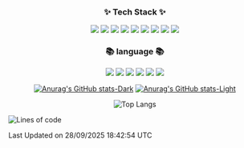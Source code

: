 <h3 align="center">✨ Tech Stack ✨</h3>
<div align="center">
<img src="https://img.shields.io/badge/react-%2320232a.svg?style=for-the-badge&logo=react&logoColor=%2361DAFB" />
<img src="https://img.shields.io/badge/Next-black?style=for-the-badge&logo=next.js&logoColor=white" />
<img src="https://img.shields.io/badge/tailwindcss-%2338B2AC.svg?style=for-the-badge&logo=tailwind-css&logoColor=white" />
<img src="https://img.shields.io/badge/zod-%233068b7.svg?style=for-the-badge&logo=zod&logoColor=white" />
<img src="https://img.shields.io/badge/vercel-%23000000.svg?style=for-the-badge&logo=vercel&logoColor=white" />
<img src="https://img.shields.io/badge/Supabase-3ECF8E?style=for-the-badge&logo=supabase&logoColor=white" />
  <img src="https://img.shields.io/badge/postgres-%23316192.svg?style=for-the-badge&logo=postgresql&logoColor=white" />
  <img src="https://img.shields.io/badge/sqlite-%2307405e.svg?style=for-the-badge&logo=sqlite&logoColor=white" />
  <img src="https://img.shields.io/badge/Prisma-3982CE?style=for-the-badge&logo=Prisma&logoColor=white" />
</div>

<h3 align="center">📚 language 📚 </h3>
<div div align="center">
  <img src="https://img.shields.io/badge/c-%2300599C.svg?style=for-the-badge&logo=c&logoColor=white" />
  <img src="https://img.shields.io/badge/c%23-%23239120.svg?style=for-the-badge&logo=csharp&logoColor=white" />
  <img src="https://img.shields.io/badge/c++-%2300599C.svg?style=for-the-badge&logo=c%2B%2B&logoColor=white" />
  <img src="https://img.shields.io/badge/java-%23ED8B00.svg?style=for-the-badge&logo=openjdk&logoColor=white" />
  <img src="https://img.shields.io/badge/javascript-%23323330.svg?style=for-the-badge&logo=javascript&logoColor=%23F7DF1E" />
  <img src="https://img.shields.io/badge/typescript-%23007ACC.svg?style=for-the-badge&logo=typescript&logoColor=white" />
</div>
<div align="center">

[![Anurag's GitHub stats-Dark](https://github-readme-stats.vercel.app/api?username=KJWGarden&show_icons=true&theme=dark#gh-dark-mode-only)](https://github.com/anuraghazra/github-readme-stats#gh-dark-mode-only)
[![Anurag's GitHub stats-Light](https://github-readme-stats.vercel.app/api?username=KJWGarden&show_icons=true&theme=default#gh-light-mode-only)](https://github.com/anuraghazra/github-readme-stats#gh-light-mode-only)

![Top Langs](https://github-readme-stats.vercel.app/api/top-langs/?username=KJWGarden&layout=donut)
  
</div>

<!--START_SECTION:waka-->
![Lines of code](https://img.shields.io/badge/%EC%A0%80%EB%8A%94%20%EC%97%AC%ED%83%9C%EA%B9%8C%EC%A7%80%20-311.3%20thousand%20%EC%A4%84%EC%9D%98%20%EC%BD%94%EB%93%9C%EB%A5%BC%20%EC%9E%91%EC%84%B1%ED%96%88%EC%96%B4%EC%9A%94.-blue)


 Last Updated on 28/09/2025 18:42:54 UTC
<!--END_SECTION:waka-->

  
